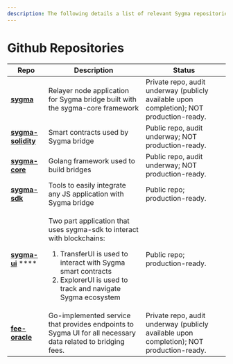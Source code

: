 ```yaml
---
description: The following details a list of relevant Sygma repositories.
---
```


# Github Repositories



| Repo                                                              | Description                                                                                                                                                                                                               | Status                                                                                   |
| ----------------------------------------------------------------- | ------------------------------------------------------------------------------------------------------------------------------------------------------------------------------------------------------------------------- | ---------------------------------------------------------------------------------------- |
| [**sygma**](https://github.com/ChainSafe/sygma)                   | Relayer node application for Sygma bridge built with the sygma-core framework                                                                                                                                             | Private repo, audit underway (publicly available upon completion); NOT production-ready. |
| [**sygma-solidity**](https://github.com/ChainSafe/sygma-solidity) | Smart contracts used by Sygma bridge                                                                                                                                                                                      | Public repo, audit underway; NOT production-ready.                                       |
| [**sygma-core**](https://github.com/ChainSafe/sygma-core)         | Golang framework used to build bridges                                                                                                                                                                                    | Public repo, audit underway; NOT production-ready.                                       |
| [**sygma-sdk**](https://github.com/ChainSafe/sygma-sdk)           | Tools to easily integrate any JS application with Sygma bridge                                                                                                                                                            | Public repo; production-ready.                                                           |
| [**sygma-ui**](https://github.com/ChainSafe/sygma-ui) ****        | <p>Two part application that uses sygma-sdk to interact with blockchains:</p><ol><li>TransferUI is used to interact with Sygma smart contracts</li><li>ExplorerUI is used to track and navigate Sygma ecosystem</li></ol> | Public repo; production-ready.                                                           |
| [**fee-oracle**](https://github.com/ChainSafe/sygma-fee-oracle)   | Go-implemented service that provides endpoints to Sygma UI for all necessary data related to bridging fees.                                                                                                               | Private repo, audit underway (publicly available upon completion); NOT production-ready. |

